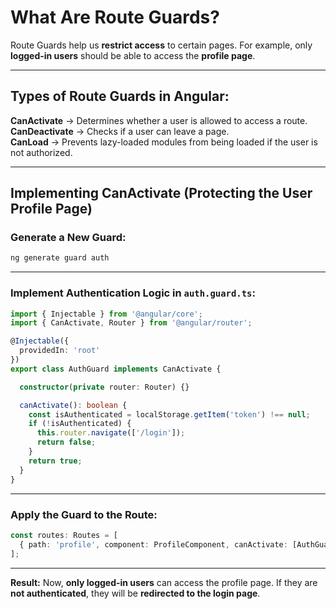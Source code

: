 # What Are Route Guards?  

Route Guards help us **restrict access** to certain pages. For example, only **logged-in users** should be able to access the **profile page**.  

---

## Types of Route Guards in Angular:  
**CanActivate** → Determines whether a user is allowed to access a route.  
**CanDeactivate** → Checks if a user can leave a page.  
**CanLoad** → Prevents lazy-loaded modules from being loaded if the user is not authorized.  

---

## Implementing CanActivate (Protecting the User Profile Page)

### Generate a New Guard:

```bash
ng generate guard auth
```

---

### Implement Authentication Logic in `auth.guard.ts`:
```typescript
import { Injectable } from '@angular/core';
import { CanActivate, Router } from '@angular/router';

@Injectable({
  providedIn: 'root'
})
export class AuthGuard implements CanActivate {

  constructor(private router: Router) {}

  canActivate(): boolean {
    const isAuthenticated = localStorage.getItem('token') !== null;
    if (!isAuthenticated) {
      this.router.navigate(['/login']);
      return false;
    }
    return true;
  }
}
```

---

### Apply the Guard to the Route:
```typescript
const routes: Routes = [
  { path: 'profile', component: ProfileComponent, canActivate: [AuthGuard] }
];
```

---
**Result:** Now, **only logged-in users** can access the profile page. If they are **not authenticated**, they will be **redirected to the login page**.